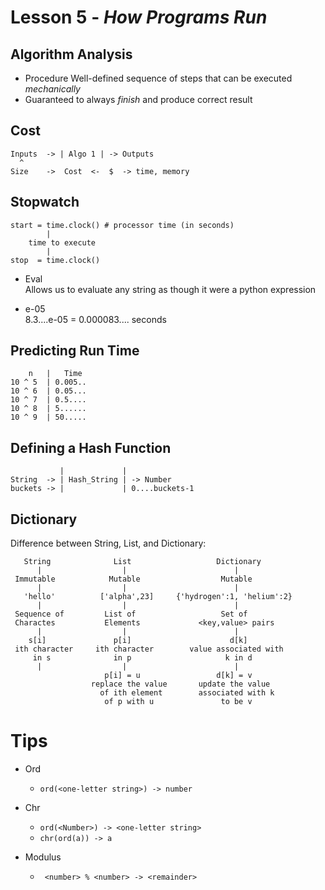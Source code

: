 # Lesson 5 - _How Programs Run_

## Algorithm Analysis
- Procedure
Well-defined sequence of steps that can be executed _mechanically_
- Guaranteed to always _finish_ and produce correct result

## Cost
```
Inputs  -> | Algo 1 | -> Outputs
  ^
Size    ->  Cost  <-  $  -> time, memory
```

## Stopwatch
```
start = time.clock() # processor time (in seconds)
        |
    time to execute
        |
stop  = time.clock()
```
- Eval  
Allows us to evaluate any string as though it were a python expression

- e-05  
8.3....e-05 = 0.000083.... seconds

## Predicting Run Time
```
    n   |   Time
10 ^ 5  | 0.005..
10 ^ 6  | 0.05...
10 ^ 7  | 0.5....
10 ^ 8  | 5......
10 ^ 9  | 50.....
```

## Defining a Hash Function
```
           |             |
String  -> | Hash_String | -> Number
buckets -> |             | 0....buckets-1
```

## Dictionary
Difference between String, List, and Dictionary:

```
   String              List                   Dictionary
      |                  |                        |
 Immutable            Mutable                  Mutable
      |                  |                        |
   'hello'          ['alpha',23]     {'hydrogen':1, 'helium':2}
      |                  |                        |
 Sequence of         List of                   Set of
 Charactes           Elements             <key,value> pairs
      |                  |                        |
    s[i]               p[i]                      d[k]
 ith character     ith character        value associated with
     in s              in p                     k in d
      |                  |                        |   
                     p[i] = u                 d[k] = v
                  replace the value       update the value
                    of ith element        associated with k
                     of p with u               to be v        
```

# Tips
- Ord
    - `ord(<one-letter string>) -> number `

- Chr
    - `ord(<Number>) -> <one-letter string> `
    - `chr(ord(a)) -> a`

- Modulus
    - ` <number> % <number> -> <remainder>`

